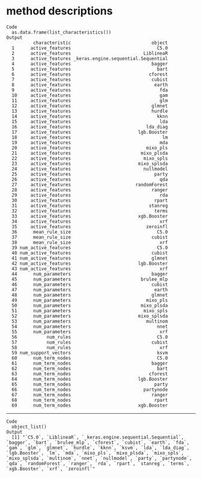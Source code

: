 # method descriptions

    Code
      as.data.frame(list_characteristics())
    Output
              characteristic                              object
      1      active_features                                C5.0
      2      active_features                           LiblineaR
      3      active_features _keras.engine.sequential.Sequential
      4      active_features                              bagger
      5      active_features                                bart
      6      active_features                             cforest
      7      active_features                              cubist
      8      active_features                               earth
      9      active_features                                 fda
      10     active_features                                 gam
      11     active_features                                 glm
      12     active_features                              glmnet
      13     active_features                              hurdle
      14     active_features                                kknn
      15     active_features                                 lda
      16     active_features                            lda_diag
      17     active_features                         lgb.Booster
      18     active_features                                  lm
      19     active_features                                 mda
      20     active_features                            mixo_pls
      21     active_features                          mixo_plsda
      22     active_features                           mixo_spls
      23     active_features                         mixo_splsda
      24     active_features                           nullmodel
      25     active_features                               party
      26     active_features                                 qda
      27     active_features                        randomForest
      28     active_features                              ranger
      29     active_features                                 rda
      30     active_features                               rpart
      31     active_features                             stanreg
      32     active_features                               terms
      33     active_features                         xgb.Booster
      34     active_features                                 xrf
      35     active_features                            zeroinfl
      36      mean_rule_size                                C5.0
      37      mean_rule_size                              cubist
      38      mean_rule_size                                 xrf
      39 num_active_features                                C5.0
      40 num_active_features                              cubist
      41 num_active_features                              glmnet
      42 num_active_features                         lgb.Booster
      43 num_active_features                                 xrf
      44      num_parameters                              bagger
      45      num_parameters                          brulee_mlp
      46      num_parameters                              cubist
      47      num_parameters                               earth
      48      num_parameters                              glmnet
      49      num_parameters                            mixo_pls
      50      num_parameters                          mixo_plsda
      51      num_parameters                           mixo_spls
      52      num_parameters                         mixo_splsda
      53      num_parameters                            multinom
      54      num_parameters                                nnet
      55      num_parameters                                 xrf
      56           num_rules                                C5.0
      57           num_rules                              cubist
      58           num_rules                                 xrf
      59 num_support_vectors                                ksvm
      60      num_term_nodes                                C5.0
      61      num_term_nodes                              bagger
      62      num_term_nodes                                bart
      63      num_term_nodes                             cforest
      64      num_term_nodes                         lgb.Booster
      65      num_term_nodes                               party
      66      num_term_nodes                           partynode
      67      num_term_nodes                              ranger
      68      num_term_nodes                               rpart
      69      num_term_nodes                         xgb.Booster

---

    Code
      object_list()
    Output
      [1] "`C5.0`, `LiblineaR`, `_keras.engine.sequential.Sequential`, `bagger`, `bart`, `brulee_mlp`, `cforest`, `cubist`, `earth`, `fda`, `gam`, `glm`, `glmnet`, `hurdle`, `kknn`, `ksvm`, `lda`, `lda_diag`, `lgb.Booster`, `lm`, `mda`, `mixo_pls`, `mixo_plsda`, `mixo_spls`, `mixo_splsda`, `multinom`, `nnet`, `nullmodel`, `party`, `partynode`, `qda`, `randomForest`, `ranger`, `rda`, `rpart`, `stanreg`, `terms`, `xgb.Booster`, `xrf`, `zeroinfl`"

